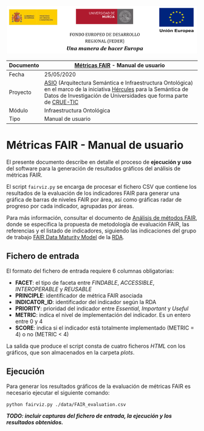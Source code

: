 ![](./images/logos_feder.png)

| Documento | [Métricas FAIR](README.md) - Manual de usuario               |
| --------- | ------------------------------------------------------------ |
| Fecha     | 25/05/2020                                                   |
| Proyecto  | [ASIO](https://www.um.es/web/hercules/proyectos/asio) (Arquitectura Semántica e Infraestructura Ontológica) en el marco de la iniciativa [Hércules](https://www.um.es/web/hercules/) para la Semántica de Datos de Investigación de Universidades que forma parte de [CRUE-TIC](http://www.crue.org/SitePages/ProyectoHercules.aspx) |
| Módulo    | Infraestructura Ontológica                                   |
| Tipo      | Manual de usuario                                            |

# Métricas FAIR - Manual de usuario

El presente documento describe en detalle el proceso de **ejecución y uso** del software para la generación de resultados gráficos del análisis de métricas FAIR.

El script `fairviz.py` se encarga de procesar el fichero CSV que contiene los resultados de la evaluación de los indicadores FAIR para generar una gráfica de barras de niveles FAIR por área, así como gráficas radar de progreso por cada indicador, agrupadas por áreas.

Para más información, consultar el documento de [Análisis de métodos FAIR](https://github.com/HerculesCRUE/ib-asio-docs-/blob/master/entregables_hito_1/05-An%C3%A1lisis_de_m%C3%A9todos_FAIR/ASIO_Izertis_AnalisisDeMetodosFAIR.md), donde se especifica la propuesta de metodología de evaluación FAIR, las referencias y el listado de indicadores, siguiendo las indicaciones del grupo de trabajo [FAIR Data Maturity Model](https://www.rd-alliance.org/groups/fair-data-maturity-model-wg) de la [RDA](https://www.rd-alliance.org/).

## Fichero de entrada

El formato del fichero de entrada requiere 6 columnas obligatorias:
* **FACET**: el tipo de faceta entre *FINDABLE*, *ACCESSIBLE*, *INTEROPERABLE* y *REUSABLE*
* **PRINCIPLE**: identificador de métrica FAIR asociada
* **INDICATOR_ID**: identificador del indicador según la RDA
* **PRIORITY**: prioridad del indicador entre *Essential*, *Important* y *Useful*
* **METRIC**: indica el nivel de implementación del indicador. Es un entero entre 0 y 4
* **SCORE**: indica si el indicador está totalmente implementado (METRIC = 4) o no (METRIC < 4)

La salida que produce el script consta de cuatro ficheros *HTML* con los gráficos, que son almacenados
en la carpeta *plots*.

## Ejecución

Para generar los resultados gráficos de la evaluación de métricas FAIR es necesario ejecutar el siguiente comando:

```bash
python fairviz.py ./data/FAIR_evaluation.csv
```

***TODO: incluir capturas del fichero de entrada, la ejecución y los resultados obtenidos.***